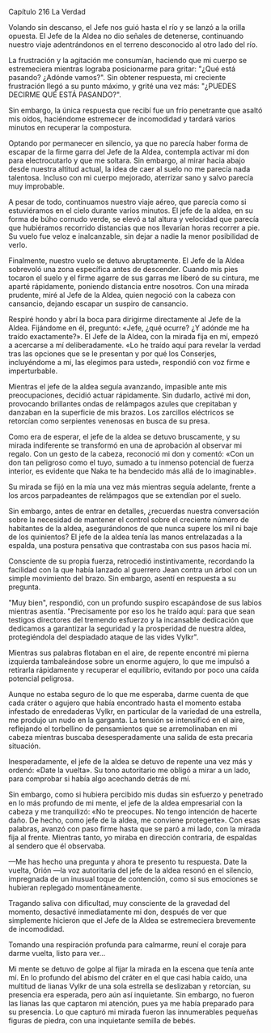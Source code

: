 
Capítulo 216 La Verdad

Volando sin descanso, el Jefe nos guió hasta el río y se lanzó a la orilla opuesta. El Jefe de la Aldea no dio señales de detenerse, continuando nuestro viaje adentrándonos en el terreno desconocido al otro lado del río.

La frustración y la agitación me consumían, haciendo que mi cuerpo se estremeciera mientras lograba posicionarme para gritar: "¿Qué está pasando? ¿Adónde vamos?". Sin obtener respuesta, mi creciente frustración llegó a su punto máximo, y grité una vez más: "¿PUEDES DECIRME QUÉ ESTÁ PASANDO?".

Sin embargo, la única respuesta que recibí fue un frío penetrante que asaltó mis oídos, haciéndome estremecer de incomodidad y tardará varios minutos en recuperar la compostura.

Optando por permanecer en silencio, ya que no parecía haber forma de escapar de la firme garra del Jefe de la Aldea, contempla activar mi don para electrocutarlo y que me soltara. Sin embargo, al mirar hacia abajo desde nuestra altitud actual, la idea de caer al suelo no me parecía nada talentosa. Incluso con mi cuerpo mejorado, aterrizar sano y salvo parecía muy improbable.

A pesar de todo, continuamos nuestro viaje aéreo, que parecía como si estuviéramos en el cielo durante varios minutos. El jefe de la aldea, en su forma de búho cornudo verde, se elevó a tal altura y velocidad que parecía que hubiéramos recorrido distancias que nos llevarían horas recorrer a pie. Su vuelo fue veloz e inalcanzable, sin dejar a nadie la menor posibilidad de verlo.

Finalmente, nuestro vuelo se detuvo abruptamente. El Jefe de la Aldea sobrevoló una zona específica antes de descender. Cuando mis pies tocaron el suelo y el firme agarre de sus garras me liberó de su cintura, me aparté rápidamente, poniendo distancia entre nosotros. Con una mirada prudente, miré al Jefe de la Aldea, quien negoció con la cabeza con cansancio, dejando escapar un suspiro de cansancio.

Respiré hondo y abrí la boca para dirigirme directamente al Jefe de la Aldea. Fijándome en él, preguntó: «Jefe, ¿qué ocurre? ¿Y adónde me ha traído exactamente?». El Jefe de la Aldea, con la mirada fija en mí, empezó a acercarse a mí deliberadamente. «Lo he traído aquí para revelar la verdad tras las opciones que se le presentan y por qué los Conserjes, incluyéndome a mí, las elegimos para usted», respondió con voz firme e imperturbable.

Mientras el jefe de la aldea seguía avanzando, impasible ante mis preocupaciones, decidió actuar rápidamente. Sin dudarlo, activé mi don, provocando brillantes ondas de relámpagos azules que crepitaban y danzaban en la superficie de mis brazos. Los zarcillos eléctricos se retorcían como serpientes venenosas en busca de su presa.

Como era de esperar, el jefe de la aldea se detuvo bruscamente, y su mirada indiferente se transformó en una de aprobación al observar mi regalo. Con un gesto de la cabeza, reconoció mi don y comentó: «Con un don tan peligroso como el tuyo, sumado a tu inmenso potencial de fuerza interior, es evidente que Naka te ha bendecido más allá de lo imaginable».

Su mirada se fijó en la mía una vez más mientras seguía adelante, frente a los arcos parpadeantes de relámpagos que se extendían por el suelo.

Sin embargo, antes de entrar en detalles, ¿recuerdas nuestra conversación sobre la necesidad de mantener el control sobre el creciente número de habitantes de la aldea, asegurándonos de que nunca supere los mil ni baje de los quinientos? El jefe de la aldea tenía las manos entrelazadas a la espalda, una postura pensativa que contrastaba con sus pasos hacia mí.

Consciente de su propia fuerza, retrocedió instintivamente, recordando la facilidad con la que había lanzado al guerrero Jean contra un árbol con un simple movimiento del brazo. Sin embargo, asentí en respuesta a su pregunta.

"Muy bien", respondió, con un profundo suspiro escapándose de sus labios mientras asentía. "Precisamente por eso los he traído aquí: para que sean testigos directores del tremendo esfuerzo y la incansable dedicación que dedicamos a garantizar la seguridad y la prosperidad de nuestra aldea, protegiéndola del despiadado ataque de las vides Vylkr".

Mientras sus palabras flotaban en el aire, de repente encontré mi pierna izquierda tambaleándose sobre un enorme agujero, lo que me impulsó a retirarla rápidamente y recuperar el equilibrio, evitando por poco una caída potencial peligrosa.

Aunque no estaba seguro de lo que me esperaba, darme cuenta de que cada cráter o agujero que había encontrado hasta el momento estaba infestado de enredaderas Vylkr, en particular de la variedad de una estrella, me produjo un nudo en la garganta. La tensión se intensificó en el aire, reflejando el torbellino de pensamientos que se arremolinaban en mi cabeza mientras buscaba desesperadamente una salida de esta precaria situación.

Inesperadamente, el jefe de la aldea se detuvo de repente una vez más y ordenó: «Date la vuelta». Su tono autoritario me obligó a mirar a un lado, para comprobar si había algo acechando detrás de mí.

Sin embargo, como si hubiera percibido mis dudas sin esfuerzo y penetrado en lo más profundo de mi mente, el jefe de la aldea empresarial con la cabeza y me tranquilizó: «No te preocupes. No tengo intención de hacerte daño. De hecho, como jefe de la aldea, me conviene protegerte». Con esas palabras, avanzó con paso firme hasta que se paró a mi lado, con la mirada fija al frente. Mientras tanto, yo miraba en dirección contraria, de espaldas al sendero que él observaba.

—Me has hecho una pregunta y ahora te presento tu respuesta. Date la vuelta, Orión —la voz autoritaria del jefe de la aldea resonó en el silencio, impregnada de un inusual toque de contención, como si sus emociones se hubieran replegado momentáneamente.

Tragando saliva con dificultad, muy consciente de la gravedad del momento, desactivé inmediatamente mi don, después de ver que simplemente hicieron que el Jefe de la Aldea se estremeciera brevemente de incomodidad.

Tomando una respiración profunda para calmarme, reuní el coraje para darme vuelta, listo para ver...

Mi mente se detuvo de golpe al fijar la mirada en la escena que tenía ante mí. En lo profundo del abismo del cráter en el que casi había caído, una multitud de lianas Vylkr de una sola estrella se deslizaban y retorcían, su presencia era esperada, pero aún así inquietante. Sin embargo, no fueron las lianas las que captaron mi atención, pues ya me había preparado para su presencia. Lo que capturó mi mirada fueron las innumerables pequeñas figuras de piedra, con una inquietante semilla de bebés.